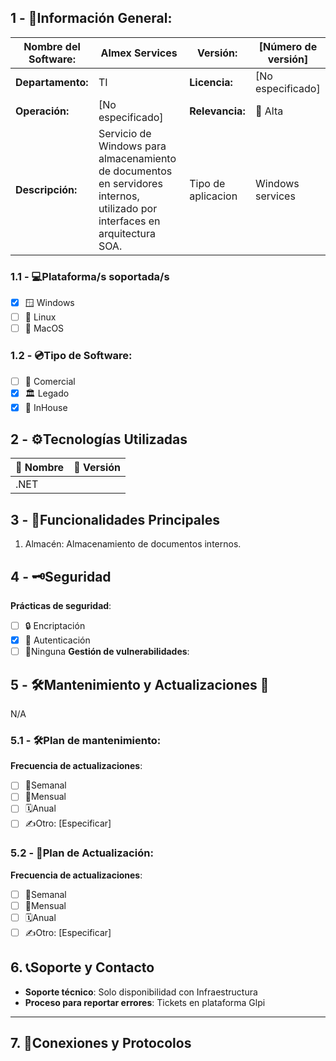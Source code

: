## **1 - 📓Información General:**

| **Nombre del Software:** | Almex Services                                                                                                              | **Versión:**       | [Número de versión] |
| ------------------------ | --------------------------------------------------------------------------------------------------------------------------- | ------------------ | ------------------- |
| **Departamento:**        | TI                                                                                                                          | **Licencia:**      | [No especificado]   |
| **Operación:**           | [No especificado]                                                                                                           | **Relevancia:**    | 🔴 Alta             |
| **Descripción:**         | Servicio de Windows para almacenamiento de documentos en servidores internos, utilizado por interfaces en arquitectura SOA. | Tipo de aplicacion | Windows services    |

### **1.1 - 💻Plataforma/s soportada/s**
- [x] 🪟 Windows 
- [ ] 🐧 Linux 
- [ ] 🍏 MacOS 
### **1.2 - 💿Tipo de Software:**
- [ ] 💼 Comercial 
- [x] 🏛️ Legado 
- [x] 🏢 InHouse 
## **2 - ⚙️Tecnologías Utilizadas**

| 📝 Nombre | 🔢 Versión |
| --------- | ---------- |
| .NET      |            |

## **3 - 📃Funcionalidades Principales**
1. Almacén: Almacenamiento de documentos internos.

## 4 - 🗝️Seguridad
**Prácticas de seguridad**:
- [ ] 🔒 Encriptación
- [x] 🔑 Autenticación 
- [ ] 🚫Ninguna 
**Gestión de vulnerabilidades**:
## **5 - 🛠️Mantenimiento y Actualizaciones 🔁**
N/A
### **5.1 - 🛠️Plan de mantenimiento:** 
**Frecuencia de actualizaciones**:
- [ ] 🔄Semanal 
- [ ] 📅Mensual 
- [ ] 🗓️Anual 
- [ ] ✍️Otro: [Especificar] 
### **5.2 - 🔁Plan de Actualización:** 
**Frecuencia de actualizaciones**:
- [ ] 🔄Semanal 
- [ ] 📅Mensual 
- [ ] 🗓️Anual 
- [ ] ✍️Otro: [Especificar] 
## 6. 📞Soporte y Contacto

- **Soporte técnico**: Solo disponibilidad con Infraestructura
- **Proceso para reportar errores**: Tickets en plataforma Glpi


---

## 7. 🛜Conexiones y Protocolos


